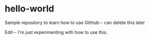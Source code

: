 # hello-world
Sample repository to learn how to use GitHub-- can delete this later


Edit-- I'm just experimenting with how to use this.
